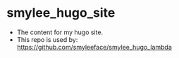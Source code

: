 # smylee_hugo_site

* The content for my hugo site.
* This repo is used by: https://github.com/smyleeface/smylee_hugo_lambda